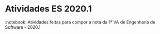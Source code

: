 # Atividades ES 2020.1

<p>:notebook: Atividades feitas para compor a nota da 1ª VA de Engenharia de Software - 2020.1</p>
